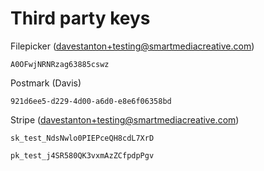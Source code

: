 Third party keys
================

Filepicker (davestanton+testing@smartmediacreative.com)

`A0OFwjNRNRzag63885cswz`

Postmark (Davis)

`921d6ee5-d229-4d00-a6d0-e8e6f06358bd`

Stripe (davestanton+testing@smartmediacreative.com)

`sk_test_NdsNwlo0PIEPceQH8cdL7XrD`

`pk_test_j4SR580QK3vxmAzZCfpdpPgv`
